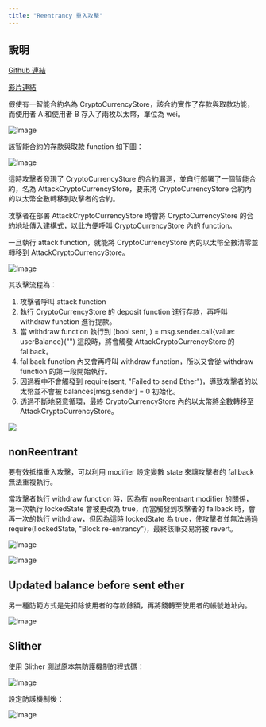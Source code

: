 ```yaml
---
title: "Reentrancy 重入攻擊"
---
```


## 說明

[Github 連結](https://github.com/WeiYun0912/SmartContracts/tree/main/Hack/Reentrancy)

[影片連結](https://www.youtube.com/watch?v=q7ZN6Lurs1U)

假使有一智能合約名為 CryptoCurrencyStore，該合約實作了存款與取款功能，而使用者 A 和使用者 B 存入了兩枚以太幣，單位為 wei。

![Image](https://i.imgur.com/wxUahGk.png)

該智能合約的存款與取款 function 如下圖：

![Image](https://i.imgur.com/6oCl0cM.png)

這時攻擊者發現了 CryptoCurrencyStore 的合約漏洞，並自行部署了一個智能合約，名為 AttackCryptoCurrencyStore，要來將 CryptoCurrencyStore 合約內的以太幣全數轉移到攻擊者的合約。

攻擊者在部署 AttackCryptoCurrencyStore 時會將 CryptoCurrencyStore 的合約地址傳入建構式，以此方便呼叫 CryptoCurrencyStore 內的 function。

一旦執行 attack function，就能將 CryptoCurrencyStore 內的以太幣全數清零並轉移到 AttackCryptoCurrencyStore。

![Image](https://i.imgur.com/7zGQ8qW.png)

其攻擊流程為：

1. 攻擊者呼叫 attack function
2. 執行 CryptoCurrencyStore 的 deposit function 進行存款，再呼叫 withdraw function 進行提款。
3. 當 withdraw function 執行到 (bool sent, ) = msg.sender.call{value: userBalance}("") 這段時，將會觸發 AttackCryptoCurrencyStore 的 fallback。
4. fallback function 內又會再呼叫 withdraw function，所以又會從 withdraw function 的第一段開始執行。
5. 因過程中不會觸發到 require(sent, "Failed to send Ether")，導致攻擊者的以太幣並不會被 balances[msg.sender] = 0 初始化。
6. 透過不斷地惡意循環，最終 CryptoCurrencyStore 內的以太幣將全數轉移至 AttackCryptoCurrencyStore。

![](https://i.imgur.com/qHom4et.png)

## nonReentrant

要有效抵擋重入攻擊，可以利用 modifier 設定變數 state 來讓攻擊者的 fallback 無法重複執行。

當攻擊者執行 withdraw function 時，因為有 nonReentrant modifier 的關係，第一次執行 lockedState 會被更改為 true，而當觸發到攻擊者的 fallback 時，會再一次的執行 withdraw，但因為這時 lockedState 為 true，使攻擊者並無法通過 require(!lockedState, "Block re-entrancy")，最終該筆交易將被 revert。

![Image](https://i.imgur.com/AOyo9hl.png)

![Image](https://i.imgur.com/qT0z93p.png)

## Updated balance before sent ether

另一種防範方式是先扣除使用者的存款餘額，再將錢轉至使用者的帳號地址內。

![Image](https://i.imgur.com/T0bE4kn.png)

## Slither

使用 Slither 測試原本無防護機制的程式碼：

![Image](https://i.imgur.com/acU3o47.png)

設定防護機制後：

![Image](https://i.imgur.com/USDRZA6.png)
